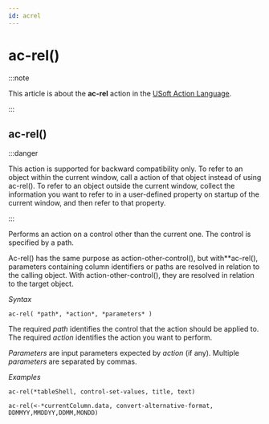 ```yaml
---
id: acrel
---
```


# ac-rel()




:::note

This article is about the **ac-rel** action in the [USoft Action Language](/docs/Task_flow/Action_Language_reference/USoft_Action_Language.md).

:::

## **ac-rel()**


:::danger

This action is supported for backward compatibility only.
To refer to an object within the current window, call a action of that object instead of using ac-rel(). To refer to an object outside the current window, collect the information you want to refer to in a user-defined property on startup of the current window, and then refer to that property.

:::

Performs an action on a control other than the current one. The control is specified by a path.

Ac-rel() has the same purpose as action-other-control(), but with**ac-rel(), parameters containing column identifiers or paths are resolved in relation to the calling object. With action-other-control(), they are resolved in relation to the target object.

*Syntax*

```
ac-rel( *path*, *action*, *parameters* )
```

The required *path* identifies the control that the action should be applied to. The required *action* identifies the action you want to perform.

*Parameters* are input parameters expected by *action* (if any). Multiple *parameters* are separated by commas.

*Examples*

```
ac-rel(*tableShell, control-set-values, title, text)
```

```
ac-rel(<-*currentColumn.data, convert-alternative-format, DDMMYY,MMDDYY,DDMM,MONDD)
```

 